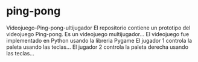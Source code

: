 # ping-pong
Videojuego-Ping-pong-ultijugador
El repositorio contiene un prototipo del videojuego Ping-pong. Es un videojuego multijugador...
El videojuego fue implementado en Python usando la libreria Pygame
El jugador 1 controla la paleta usando las teclas... El jugador 2 controla la paleta derecha usando las teclas...

